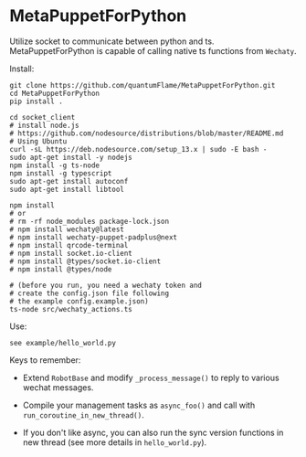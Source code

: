 # MetaPuppetForPython

Utilize socket to communicate between python and ts. 
MetaPuppetForPython is capable of calling native ts functions from `Wechaty`.

Install:  

	git clone https://github.com/quantumFlame/MetaPuppetForPython.git
	cd MetaPuppetForPython
    pip install .

    cd socket_client
    # install node.js
    # https://github.com/nodesource/distributions/blob/master/README.md
    # Using Ubuntu
    curl -sL https://deb.nodesource.com/setup_13.x | sudo -E bash -
    sudo apt-get install -y nodejs
    npm install -g ts-node
    npm install -g typescript  
    sudo apt-get install autoconf
    sudo apt-get install libtool

    npm install 
    # or    
    # rm -rf node_modules package-lock.json 
    # npm install wechaty@latest
    # npm install wechaty-puppet-padplus@next
    # npm install qrcode-terminal
    # npm install socket.io-client
    # npm install @types/socket.io-client
    # npm install @types/node
    
    # (before you run, you need a wechaty token and 
    # create the config.json file following 
    # the example config.example.json)
    ts-node src/wechaty_actions.ts

Use:

	see example/hello_world.py

Keys to remember:
* Extend `RobotBase` and modify `_process_message()` to reply to various wechat messages.

* Compile your management tasks as `async_foo()` and call with `run_coroutine_in_new_thread()`. 

* If you don't like async, you can also run the sync version functions in new thread (see more details in `hello_world.py`).
